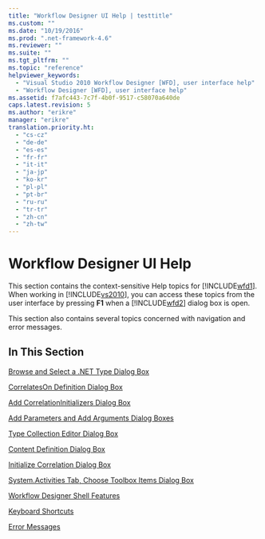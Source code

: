 ```yaml
---
title: "Workflow Designer UI Help | testtitle"
ms.custom: ""
ms.date: "10/19/2016"
ms.prod: ".net-framework-4.6"
ms.reviewer: ""
ms.suite: ""
ms.tgt_pltfrm: ""
ms.topic: "reference"
helpviewer_keywords: 
  - "Visual Studio 2010 Workflow Designer [WFD], user interface help"
  - "Workflow Designer [WFD], user interface help"
ms.assetid: f7afc443-7c7f-4b0f-9517-c58070a640de
caps.latest.revision: 5
ms.author: "erikre"
manager: "erikre"
translation.priority.ht: 
  - "cs-cz"
  - "de-de"
  - "es-es"
  - "fr-fr"
  - "it-it"
  - "ja-jp"
  - "ko-kr"
  - "pl-pl"
  - "pt-br"
  - "ru-ru"
  - "tr-tr"
  - "zh-cn"
  - "zh-tw"
---
```

# Workflow Designer UI Help
This section contains the context-sensitive Help topics for [!INCLUDE[wfd1](../workflow-designer/includes/wfd1_md.md)]. When working in [!INCLUDE[vs2010](../code-quality/includes/vs2010_md.md)], you can access these topics from the user interface by pressing **F1** when a [!INCLUDE[wfd2](../workflow-designer/includes/wfd2_md.md)] dialog box is open.  
  
 This section also contains several topics concerned with navigation and error messages.  
  
## In This Section  
 [Browse and Select a .NET Type Dialog Box](../workflow-designer/browse-and-select-a-.net-type-dialog-box.md)  
  
 [CorrelatesOn Definition Dialog Box](../workflow-designer/correlateson-definition-dialog-box.md)  
  
 [Add CorrelationInitializers Dialog Box](../workflow-designer/add-correlationinitializers-dialog-box.md)  
  
 [Add Parameters and Add Arguments Dialog Boxes](../workflow-designer/add-parameters-and-add-arguments-dialog-boxes.md)  
  
 [Type Collection Editor Dialog Box](../workflow-designer/type-collection-editor-dialog-box.md)  
  
 [Content Definition Dialog Box](../workflow-designer/content-definition-dialog-box.md)  
  
 [Initialize Correlation Dialog Box](../workflow-designer/initialize-correlation-dialog-box.md)  
  
 [System.Activities Tab, Choose Toolbox Items Dialog Box](../workflow-designer/system.activities-tab--choose-toolbox-items-dialog-box.md)  
  
 [Workflow Designer Shell Features](../workflow-designer/workflow-designer-shell-features.md)  
  
 [Keyboard Shortcuts](../workflow-designer/keyboard-shortcuts-in-the-workflow-designer.md)  
  
 [Error Messages](../workflow-designer/error-messages-in-workflow-designer.md)
